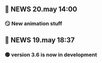 ## 📰 NEWS 20.may 14:00
### 😏 New animation stuff 

## 📰 NEWS 19.may 18:37
### 🟢 version 3.6 is now in development
